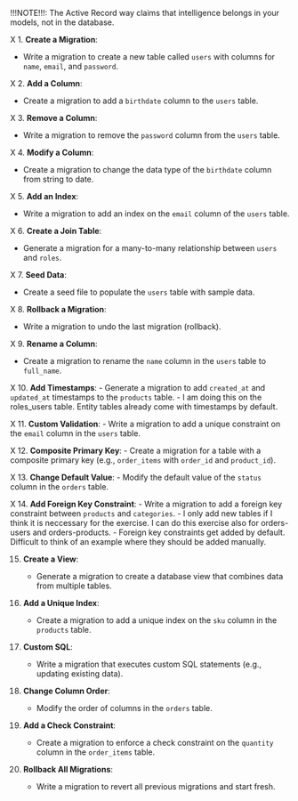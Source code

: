 !!!NOTE!!!: The Active Record way claims that intelligence belongs in your models, not in the database.

X 1. **Create a Migration**:
   - Write a migration to create a new table called `users` with columns for `name`, `email`, and `password`.

X 2. **Add a Column**:
   - Create a migration to add a `birthdate` column to the `users` table.

X 3. **Remove a Column**:
   - Write a migration to remove the `password` column from the `users` table.

X 4. **Modify a Column**:
   - Create a migration to change the data type of the `birthdate` column from string to date.

X 5. **Add an Index**:
   - Write a migration to add an index on the `email` column of the `users` table.

X 6. **Create a Join Table**:
   - Generate a migration for a many-to-many relationship between `users` and `roles`.

X 7. **Seed Data**:
   - Create a seed file to populate the `users` table with sample data.

X 8. **Rollback a Migration**:
   - Write a migration to undo the last migration (rollback).

X 9. **Rename a Column**:
   - Create a migration to rename the `name` column in the `users` table to `full_name`.

X 10. **Add Timestamps**:
    - Generate a migration to add `created_at` and `updated_at` timestamps to the `products` table.
    - I am doing this on the roles_users table. Entity tables already come with timestamps by default.

X 11. **Custom Validation**:
    - Write a migration to add a unique constraint on the `email` column in the `users` table.

X 12. **Composite Primary Key**:
    - Create a migration for a table with a composite primary key (e.g., `order_items` with `order_id` and `product_id`).

X 13. **Change Default Value**:
    - Modify the default value of the `status` column in the `orders` table.

X 14. **Add Foreign Key Constraint**:
    - Write a migration to add a foreign key constraint between `products` and `categories`.
    - I only add new tables if I think it is neccessary for the exercise. I can do this exercise also for orders-users and orders-products.
    - Foreign key constraints get added by default. Difficult to think of an example where they should be added manually.

15. **Create a View**:
    - Generate a migration to create a database view that combines data from multiple tables.

16. **Add a Unique Index**:
    - Create a migration to add a unique index on the `sku` column in the `products` table.

17. **Custom SQL**:
    - Write a migration that executes custom SQL statements (e.g., updating existing data).

18. **Change Column Order**:
    - Modify the order of columns in the `orders` table.

19. **Add a Check Constraint**:
    - Create a migration to enforce a check constraint on the `quantity` column in the `order_items` table.

20. **Rollback All Migrations**:
    - Write a migration to revert all previous migrations and start fresh.